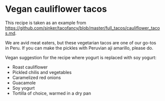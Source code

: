 

# Vegan cauliflower tacos

This recipe is taken as an example from https://github.com/sinker/tacofancy/blob/master/full_tacos/cauliflower_tacos.md.

We are avid meat eaters, but these vegetarian tacos are one of our go-tos in
Peru. If you can make the pickles with Peruvian aji amarillo, please do.

Vegan suggestion for the recipe where yogurt is replaced with soy yogurt:

- Roast cauliflower
- Pickled chilis and vegetables
- Caramelized red onions
- Guacamole
- Soy yogurt
- Tortilla of choice, warmed in a dry pan

